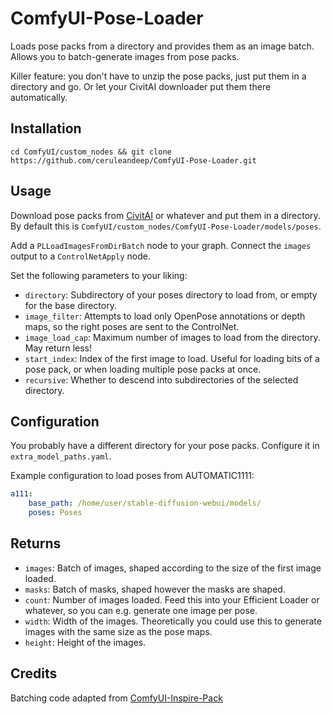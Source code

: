 # ComfyUI-Pose-Loader

Loads pose packs from a directory and provides them as an image batch. 
Allows you to batch-generate images from pose packs.

Killer feature: you don't have to unzip the pose packs, just put them in a directory and go.
Or let your CivitAI downloader put them there automatically.

## Installation

```cd ComfyUI/custom_nodes && git clone https://github.com/ceruleandeep/ComfyUI-Pose-Loader.git```

## Usage

Download pose packs from [CivitAI](https://civitai.com/models?type=poses) or whatever and put them in a directory. 
By default this is `ComfyUI/custom_nodes/ComfyUI-Pose-Loader/models/poses`.

Add a `PLLoadImagesFromDirBatch` node to your graph. Connect the `images` output to a `ControlNetApply` node.

Set the following parameters to your liking:

* `directory`: Subdirectory of your poses directory to load from, or empty for the base directory.
* `image_filter`: Attempts to load only OpenPose annotations or depth maps, so the right poses are sent to the ControlNet.
* `image_load_cap`: Maximum number of images to load from the directory. May return less!
* `start_index`: Index of the first image to load. Useful for loading bits of a pose pack, or when loading multiple pose packs at once.
* `recursive`: Whether to descend into subdirectories of the selected directory.

## Configuration

You probably have a different directory for your pose packs. Configure it in `extra_model_paths.yaml`.

Example configuration to load poses from AUTOMATIC1111:

```yaml
a111:
    base_path: /home/user/stable-diffusion-webui/models/
    poses: Poses
```

## Returns

* `images`: Batch of images, shaped according to the size of the first image loaded.
* `masks`: Batch of masks, shaped however the masks are shaped.
* `count`: Number of images loaded. Feed this into your Efficient Loader or whatever, so you can e.g. generate one image per pose.
* `width`: Width of the images. Theoretically you could use this to generate images with the same size as the pose maps.
* `height`: Height of the images.

## Credits

Batching code adapted from [ComfyUI-Inspire-Pack](https://github.com/ltdrdata/ComfyUI-Inspire-Pack)